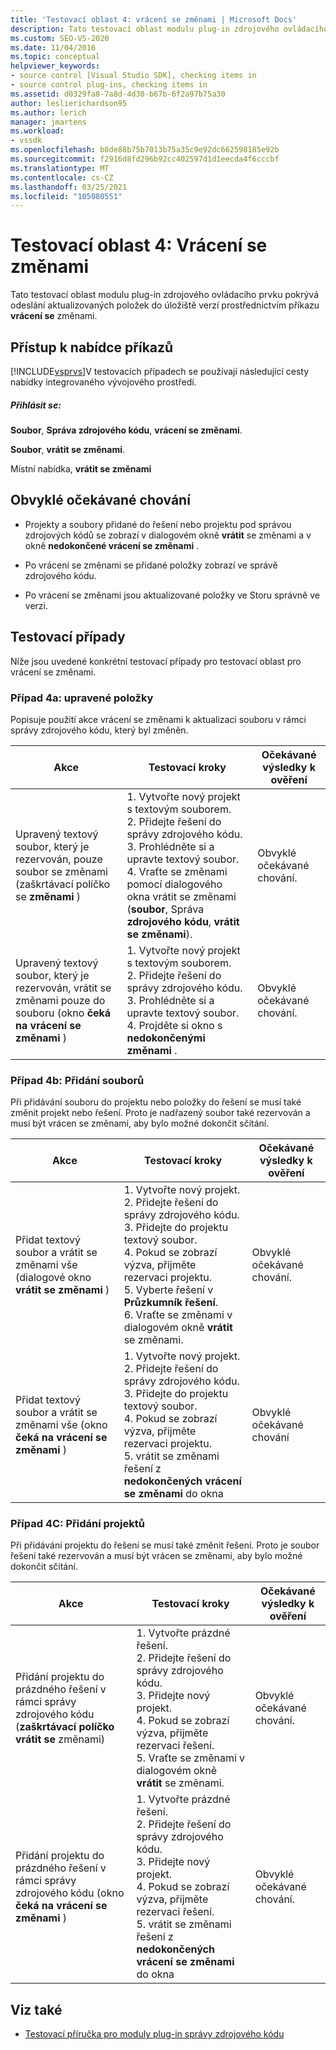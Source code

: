 ```yaml
---
title: 'Testovací oblast 4: vrácení se změnami | Microsoft Docs'
description: Tato testovací oblast modulu plug-in zdrojového ovládacího prvku pokrývá odeslání aktualizovaných položek do úložiště verzí pomocí příkazu vrátit se změnami.
ms.custom: SEO-VS-2020
ms.date: 11/04/2016
ms.topic: conceptual
helpviewer_keywords:
- source control [Visual Studio SDK], checking items in
- source control plug-ins, checking items in
ms.assetid: d0329fa8-7a8d-4d30-b67b-6f2a97b75a30
author: leslierichardson95
ms.author: lerich
manager: jmartens
ms.workload:
- vssdk
ms.openlocfilehash: b8de88b75b7013b75a35c9e92dc662598185e92b
ms.sourcegitcommit: f2916d8fd296b92cc402597d1d1eecda4f6cccbf
ms.translationtype: MT
ms.contentlocale: cs-CZ
ms.lasthandoff: 03/25/2021
ms.locfileid: "105080551"
---
```

# <a name="test-area-4-check-in"></a>Testovací oblast 4: Vrácení se změnami
Tato testovací oblast modulu plug-in zdrojového ovládacího prvku pokrývá odeslání aktualizovaných položek do úložiště verzí prostřednictvím příkazu **vrácení se** změnami.

## <a name="command-menu-access"></a>Přístup k nabídce příkazů
 [!INCLUDE[vsprvs](../../code-quality/includes/vsprvs_md.md)]V testovacích případech se používají následující cesty nabídky integrovaného vývojového prostředí.

##### <a name="check-in"></a>Přihlásit se:
 **Soubor**, **Správa zdrojového kódu**, **vrácení se změnami**.

 **Soubor**, **vrátit se změnami**.

 Místní nabídka, **vrátit se změnami**

## <a name="common-expected-behavior"></a>Obvyklé očekávané chování

- Projekty a soubory přidané do řešení nebo projektu pod správou zdrojových kódů se zobrazí v dialogovém okně **vrátit** se změnami a v okně **nedokončené vrácení se změnami** .

- Po vrácení se změnami se přidané položky zobrazí ve správě zdrojového kódu.

- Po vrácení se změnami jsou aktualizované položky ve Storu správně ve verzi.

## <a name="test-cases"></a>Testovací případy
 Níže jsou uvedené konkrétní testovací případy pro testovací oblast pro vrácení se změnami.

### <a name="case-4a-modified-items"></a>Případ 4a: upravené položky
 Popisuje použití akce vrácení se změnami k aktualizaci souboru v rámci správy zdrojového kódu, který byl změněn.

|Akce|Testovací kroky|Očekávané výsledky k ověření|
|------------|----------------|--------------------------------|
|Upravený textový soubor, který je rezervován, pouze soubor se změnami (zaškrtávací políčko se **změnami** )|1. Vytvořte nový projekt s textovým souborem.<br />2. Přidejte řešení do správy zdrojového kódu.<br />3. Prohlédněte si a upravte textový soubor.<br />4. Vraťte se změnami pomocí dialogového okna vrátit se změnami (**soubor**, Správa **zdrojového kódu**, **vrátit se změnami**).|Obvyklé očekávané chování.|
|Upravený textový soubor, který je rezervován, vrátit se změnami pouze do souboru (okno **čeká na vrácení se změnami** )|1. Vytvořte nový projekt s textovým souborem.<br />2. Přidejte řešení do správy zdrojového kódu.<br />3. Prohlédněte si a upravte textový soubor.<br />4. Projděte si okno s **nedokončenými změnami** .|Obvyklé očekávané chování.|

### <a name="case-4b-adding-files"></a>Případ 4b: Přidání souborů
 Při přidávání souboru do projektu nebo položky do řešení se musí také změnit projekt nebo řešení. Proto je nadřazený soubor také rezervován a musí být vrácen se změnami, aby bylo možné dokončit sčítání.

|Akce|Testovací kroky|Očekávané výsledky k ověření|
|------------|----------------|--------------------------------|
|Přidat textový soubor a vrátit se změnami vše (dialogové okno **vrátit se změnami** )|1. Vytvořte nový projekt.<br />2. Přidejte řešení do správy zdrojového kódu.<br />3. Přidejte do projektu textový soubor.<br />4. Pokud se zobrazí výzva, přijměte rezervaci projektu.<br />5. Vyberte řešení v **Průzkumník řešení**.<br />6. Vraťte se změnami v dialogovém okně **vrátit** se změnami.|Obvyklé očekávané chování.|
|Přidat textový soubor a vrátit se změnami vše (okno **čeká na vrácení se změnami** )|1. Vytvořte nový projekt.<br />2. Přidejte řešení do správy zdrojového kódu.<br />3. Přidejte do projektu textový soubor.<br />4. Pokud se zobrazí výzva, přijměte rezervaci projektu.<br />5. vrátit se změnami řešení z **nedokončených vrácení se změnami** do okna|Obvyklé očekávané chování|

### <a name="case-4c-adding-projects"></a>Případ 4C: Přidání projektů
 Při přidávání projektu do řešení se musí také změnit řešení. Proto je soubor řešení také rezervován a musí být vrácen se změnami, aby bylo možné dokončit sčítání.

|Akce|Testovací kroky|Očekávané výsledky k ověření|
|------------|----------------|--------------------------------|
|Přidání projektu do prázdného řešení v rámci správy zdrojového kódu (**zaškrtávací políčko vrátit se** změnami)|1. Vytvořte prázdné řešení.<br />2. Přidejte řešení do správy zdrojového kódu.<br />3. Přidejte nový projekt.<br />4. Pokud se zobrazí výzva, přijměte rezervaci řešení.<br />5. Vraťte se změnami v dialogovém okně **vrátit** se změnami.|Obvyklé očekávané chování.|
|Přidání projektu do prázdného řešení v rámci správy zdrojového kódu (okno **čeká na vrácení se změnami** )|1. Vytvořte prázdné řešení.<br />2. Přidejte řešení do správy zdrojového kódu.<br />3. Přidejte nový projekt.<br />4. Pokud se zobrazí výzva, přijměte rezervaci řešení.<br />5. vrátit se změnami řešení z **nedokončených vrácení se změnami** do okna|Obvyklé očekávané chování.|

## <a name="see-also"></a>Viz také
- [Testovací příručka pro moduly plug-in správy zdrojového kódu](../../extensibility/internals/test-guide-for-source-control-plug-ins.md)
